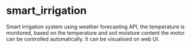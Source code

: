# smart_irrigation
Smart irrigation system using weather forecasting API, the temperature is monitored, based on the temperature and soil moisture content the motor can be controlled automatically. It can be visualised on web UI. 
